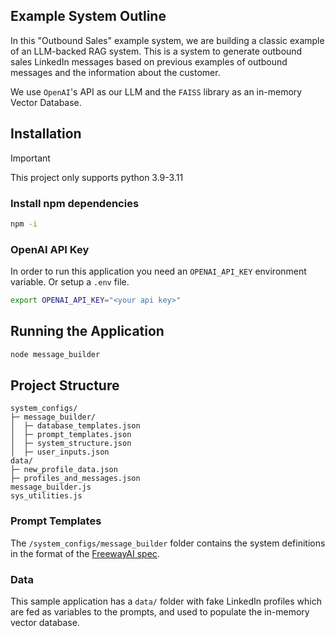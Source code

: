 ## Example System Outline 

In this "Outbound Sales" example system, we are building a classic example of an LLM-backed RAG system. This is a system to generate outbound sales LinkedIn messages based on previous examples of outbound messages and the information about the customer.

We use `OpenAI`'s API as our LLM and the `FAISS` library as an in-memory Vector Database. 

## Installation

> [!IMPORTANT]
> This project only supports python 3.9-3.11

### Install npm dependencies
```bash
npm -i
```

### OpenAI API Key

In order to run this application you need an `OPENAI_API_KEY` environment variable.
Or setup a `.env` file.

```bash
export OPENAI_API_KEY="<your api key>"
```

## Running the Application

```bash
node message_builder
```

## Project Structure

```
system_configs/
├─ message_builder/
│  ├─ database_templates.json
│  ├─ prompt_templates.json
│  ├─ system_structure.json
│  ├─ user_inputs.json
data/
├─ new_profile_data.json
├─ profiles_and_messages.json
message_builder.js
sys_utilities.js
```

### Prompt Templates

The `/system_configs/message_builder` folder contains the system definitions in the format of the [FreewayAI spec](https://github.com/diligentlyai/freewayai/blob/main/docs/index.md).

### Data

This sample application has a `data/` folder with fake LinkedIn profiles which are fed as variables to the prompts, and used to populate the in-memory vector database.


